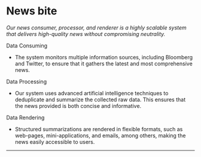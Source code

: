 # News bite

*Our news consumer, processor, and renderer is a highly scalable system that delivers high-quality news without compromising neutrality.*

Data Consuming

* The system monitors multiple information sources, including Bloomberg and Twitter, to ensure that it gathers the latest and most comprehensive news.

Data Processing

* Our system uses advanced artificial intelligence techniques to deduplicate and summarize the collected raw data. This ensures that the news provided is both concise and informative.

Data Rendering

* Structured summarizations are rendered in flexible formats, such as web-pages, mini-applications, and emails, among others, making the news easily accessible to users.

---

